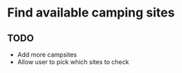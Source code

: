 # Find available camping sites


## TODO
 * Add more campsites
 * Allow user to pick which sites to check